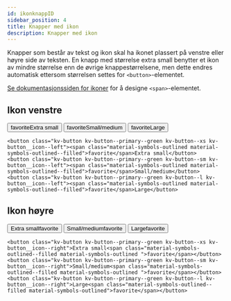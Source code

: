 ```yaml
---
id: ikonknappID
sidebar_position: 4
title: Knapper med ikon
description: Knapper med ikon
---
```


Knapper som består av tekst og ikon skal ha ikonet plassert på venstre eller høyre side av teksten.
En knapp med størrelse extra small benytter et ikon av mindre størrelse enn de øvrige knappestørrelsene, men dette endres automatisk ettersom størrelsen settes for <code><button\></code>-elementet.

[Se dokumentasjonssiden for ikoner](../../designTokens/icons.md) for å designe <code><span\></code>-elementet.

## Ikon venstre

<div class="buttons--section"> 
<button class="kv-button kv-button--primary--green kv-button--xs kv-button__icon--left"><span class="material-symbols-outlined material-symbols-outlined--filled">favorite</span>Extra small</button>
<button class="kv-button kv-button--primary--green kv-button--sm kv-button__icon--left"><span class="material-symbols-outlined material-symbols-outlined--filled">favorite</span>Small/medium</button>
<button class="kv-button kv-button--primary--green kv-button--l kv-button__icon--left"><span class="material-symbols-outlined material-symbols-outlined--filled">favorite</span>Large</button>
</div>

```markup
<button class="kv-button kv-button--primary--green kv-button--xs kv-button__icon--left"><span class="material-symbols-outlined material-symbols-outlined--filled">favorite</span>Extra small</button>
<button class="kv-button kv-button--primary--green kv-button--sm kv-button__icon--left"><span class="material-symbols-outlined material-symbols-outlined--filled">favorite</span>Small/medium</button>
<button class="kv-button kv-button--primary--green kv-button--l kv-button__icon--left"><span class="material-symbols-outlined material-symbols-outlined--filled">favorite</span>Large</button>
```

## Ikon høyre

<div class="buttons--section"> 
<button class="kv-button kv-button--primary--green kv-button--xs kv-button__icon--right">Extra small<span class="material-symbols-outlined--filled material-symbols-outlined ">favorite</span></button>
<button class="kv-button kv-button--primary--green kv-button--sm kv-button__icon--right">Small/medium<span class="material-symbols-outlined--filled material-symbols-outlined ">favorite</span></button>
<button class="kv-button kv-button--primary--green kv-button--l kv-button__icon--right">Large<span class="material-symbols-outlined--filled material-symbols-outlined">favorite</span></button>
</div>

```markup
<button class="kv-button kv-button--primary--green kv-button--xs kv-button__icon--right">Extra small<span class="material-symbols-outlined--filled material-symbols-outlined ">favorite</span></button>
<button class="kv-button kv-button--primary--green kv-button--sm kv-button__icon--right">Small/medium<span class="material-symbols-outlined--filled material-symbols-outlined ">favorite</span></button>
<button class="kv-button kv-button--primary--green kv-button--l kv-button__icon--right">Large<span class="material-symbols-outlined--filled material-symbols-outlined">favorite</span></button>
```

